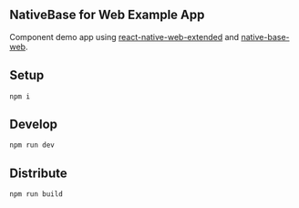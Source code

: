 NativeBase for Web Example App
------------------------------
Component demo app using [react-native-web-extended](https://github.com/Chion82/react-native-web-extended) and [native-base-web](https://github.com/Chion82/native-base-web).

## Setup
```
npm i
```

## Develop
```
npm run dev
```

## Distribute
```
npm run build
```
